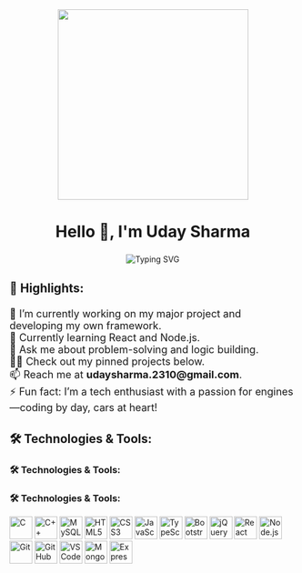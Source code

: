 <div align="center">
  <img height="335" src="https://iili.io/Jz3rzqN.gif" />
</div>

###  

<h1 align="center">Hello 👋, I'm Uday Sharma</h1>

###  

<p align="center">
 <img 
  src="https://readme-typing-svg.demolab.com?font=Fira+Code&size=22&pause=1000&color=84C2C0&center=true&vCenter=true&width=650&lines=Aspiring+JavaScript+Full+Stack+Web+Developer" 
  alt="Typing SVG" />
  </a>
</p>

###  

<h2 align="left">🌟 Highlights:</h2>

###  

<p align="left" style="font-size: 18px;">
🔭 I’m currently working on my major project and developing my own framework.<br>
🌱 Currently learning React and Node.js.<br>
💬 Ask me about problem-solving and logic building.<br>
👨‍💻 Check out my pinned projects below.<br>
📫 Reach me at <b>udaysharma.2310@gmail.com</b>.<br>
⚡ Fun fact: I’m a tech enthusiast with a passion for engines—coding by day, cars at heart!
</p>

###  

<h2 align="left">🛠️ Technologies & Tools:</h2>

###  

<h3>🛠 Technologies & Tools:</h3>
<p align="left">
<h3>🛠️ Technologies & Tools:</h3>

<p>
  <img src="https://cdn.jsdelivr.net/gh/devicons/devicon/icons/c/c-original.svg" height="40" alt="C"/>
  <img src="https://cdn.jsdelivr.net/gh/devicons/devicon/icons/cplusplus/cplusplus-original.svg" height="40" alt="C++"/>
  <img src="https://cdn.jsdelivr.net/gh/devicons/devicon/icons/mysql/mysql-original.svg" height="40" alt="MySQL"/>
  <img src="https://cdn.jsdelivr.net/gh/devicons/devicon/icons/html5/html5-original.svg" height="40" alt="HTML5"/>
  <img src="https://cdn.jsdelivr.net/gh/devicons/devicon/icons/css3/css3-original.svg" height="40" alt="CSS3"/>
  <img src="https://cdn.jsdelivr.net/gh/devicons/devicon/icons/javascript/javascript-original.svg" height="40" alt="JavaScript"/>
  <img src="https://cdn.jsdelivr.net/gh/devicons/devicon/icons/typescript/typescript-original.svg" height="40" alt="TypeScript"/>
  <img src="https://cdn.jsdelivr.net/gh/devicons/devicon/icons/bootstrap/bootstrap-original.svg" height="40" alt="Bootstrap"/>
  <img src="https://cdn.jsdelivr.net/gh/devicons/devicon/icons/jquery/jquery-original.svg" height="40" alt="jQuery"/>
  <img src="https://cdn.jsdelivr.net/gh/devicons/devicon/icons/react/react-original.svg" height="40" alt="React"/>
  <img src="https://cdn.jsdelivr.net/gh/devicons/devicon/icons/nodejs/nodejs-original.svg" height="40" alt="Node.js"/>
  <img src="https://cdn.jsdelivr.net/gh/devicons/devicon/icons/git/git-original.svg" height="40" alt="Git"/>
  <img src="https://cdn.jsdelivr.net/gh/devicons/devicon/icons/github/github-original.svg" height="40" alt="GitHub"/>
  <img src="https://cdn.jsdelivr.net/gh/devicons/devicon/icons/vscode/vscode-original.svg" height="40" alt="VS Code"/>
  <img src="https://cdn.jsdelivr.net/gh/devicons/devicon/icons/mongodb/mongodb-original.svg" height="40" alt="MongoDB"/>
  <img src="https://cdn.jsdelivr.net/gh/devicons/devicon/icons/express/express-original.svg" height="40" alt="Express"/>
</p>

</p>

###  
